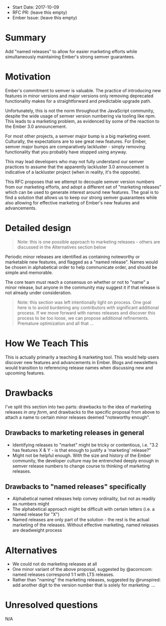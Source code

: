 - Start Date: 2017-10-09
- RFC PR: (leave this empty)
- Ember Issue: (leave this empty)

# Summary

Add "named releases" to allow for easier marketing efforts while simultaneously maintaining Ember's strong semver guarantees.

# Motivation

Ember's commitment to semver is valuable. The practice of introducing new features in minor versions and major versions only removing deprecated functionality makes for a straightforward and predictable upgrade path.

Unfortunately, this is not the norm throughout the JavaScript community, despite the wide usage of semver version numbering via tooling like npm. This leads to a marketing problem, as evidenced by some of the reaction to the Ember 3.0 announcement.

For most other projects, a semver major bump is a big marketing event. Culturally, the expectations are to see great new features. For Ember, semver major bumps are comparatively lackluster - simply removing functionality that you probably have stopped using anyway.

This may lead developers who may not fully understand our semver practices to assume that the apparently lackluster 3.0 annoucement is indicative of a lackluster project (when in reality, it's the opposite).

This RFC proposes that we attempt to decouple semver version numbers from our marketing efforts, and adopt a different set of "marketing releases" which can be used to generate interest around new features. The goal is to find a solution that allows us to keep our strong semver guaarantees while also allowing for effective marketing of Ember's new features and advancements.

# Detailed design

> Note: this is one possible approach to marketing releases - others are discussed in the Alternatives section below

Periodic minor releases are identified as containing noteworthy or marketable new features, and flagged as a "named release". Names would be chosen in alphabetical order to help communicate order, and should be simple and memorable.

The core team must reach a consensus on whether or not to "name" a minor release, but anyone in the community may suggest it if that release is not already under consideration.

> Note: this section was left intentionally light on process. One goal here is to avoid burdening any contributors with significant additional process. If we move forward with names releases and discover this process to be too loose, we can propose additional refinements. Premature optimization and all that ...

# How We Teach This

This is actually primarily a teaching & marketing tool. This would help users discover new features and advancements in Ember. Blogs and newsletters would transition to referencing release names when discussing new and upcoming features.

# Drawbacks

I've split this section into two parts: drawbacks to the idea of marketing releases _in any form_, and drawbacks to the specific proposal from above to attach a name to certain minor releases deemed "noteworthy enough".

## Drawbacks to marketing releases in general

* Identifying releases to "market" might be tricky or contentious, i.e. "3.2 has features X & Y - is that enough to justify a 'marketing' release?"
* Might not be helpful enough. With the size and history of the Ember community, the developer culture may be entrenched deeply enough in semver release numbers to change course to thinking of marketing releases.

## Drawbacks to "named releases" specifically

* Alphabetical named releases help convey ordinality, but not as readily as numbers might
* The alphabetical approach might be difficult with certain letters (i.e. a named release for "X")
* Named releases are only part of the solution - the rest is the actual marketing of the releases. Without effective marketing, named releases are deadweight process

# Alternatives

* We could not do marketing releases at all
* One minor variant of the above proposal, suggested by @acorncom: named releases correspond 1:1 with LTS releases.
* Rather than "naming" the marketing releases, suggested by @runspired: add another digit to the version number that is solely for marketing: <Marketing>.<Major>.<Minor>.<Patch>

# Unresolved questions

N/A